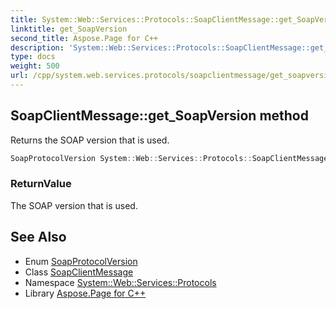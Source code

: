 ```yaml
---
title: System::Web::Services::Protocols::SoapClientMessage::get_SoapVersion method
linktitle: get_SoapVersion
second_title: Aspose.Page for C++
description: 'System::Web::Services::Protocols::SoapClientMessage::get_SoapVersion method. Returns the SOAP version that is used in C++.'
type: docs
weight: 500
url: /cpp/system.web.services.protocols/soapclientmessage/get_soapversion/
---
```

## SoapClientMessage::get_SoapVersion method


Returns the SOAP version that is used.

```cpp
SoapProtocolVersion System::Web::Services::Protocols::SoapClientMessage::get_SoapVersion() override
```


### ReturnValue

The SOAP version that is used.

## See Also

* Enum [SoapProtocolVersion](../../soapprotocolversion/)
* Class [SoapClientMessage](../)
* Namespace [System::Web::Services::Protocols](../../)
* Library [Aspose.Page for C++](../../../)
